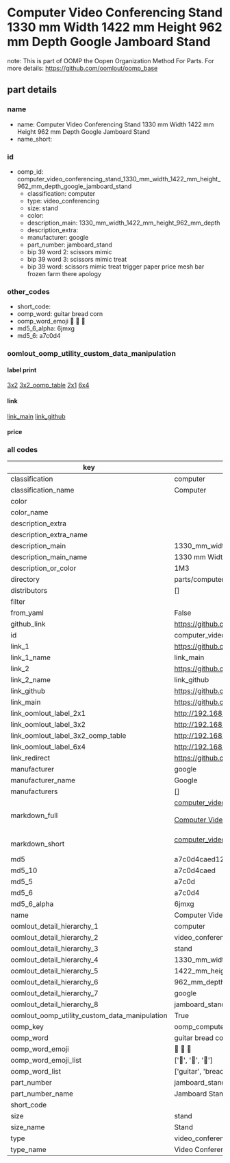# Computer Video Conferencing Stand 1330 mm Width 1422 mm Height 962 mm Depth Google Jamboard Stand  

note: This is part of OOMP the Oopen Organization Method For Parts. For more details: https://github.com/oomlout/oomp_base

##  part details
  







### name
* name: Computer Video Conferencing Stand 1330 mm Width 1422 mm Height 962 mm Depth Google Jamboard Stand
* name_short: 
### id
* oomp_id: computer_video_conferencing_stand_1330_mm_width_1422_mm_height_962_mm_depth_google_jamboard_stand
  * classification: computer
  * type: video_conferencing
  * size: stand
  * color: 
  * description_main: 1330_mm_width_1422_mm_height_962_mm_depth
  * description_extra: 
  * manufacturer: google
  * part_number: jamboard_stand
  * bip 39 word 2: scissors mimic
  * bip 39 word 3: scissors mimic treat
  * bip 39 word: scissors mimic treat trigger paper price mesh bar frozen farm there apology

### other_codes
* short_code: 
* oomp_word: guitar bread corn
* oomp_word_emoji :guitar: :bread: :corn:
* md5_6_alpha: 6jmxg
* md5_6: a7c0d4






### oomlout_oomp_utility_custom_data_manipulation
#### label print
[3x2](http://192.168.1.245:1112/?label=oomp%206jmxg)
[3x2_oomp_table](http://192.168.1.108:1112/?label=oomp%206jmxg)
[2x1](http://192.168.1.242:1112/?label=oomp%206jmxg)
[6x4](http://192.168.1.55:1112/?label=oomp%206jmxg)    

#### link

[link_main](https://github.com/oomlout/oomlout_oomp_version_1_messy/tree/main/parts/computer_video_conferencing_stand_1330_mm_width_1422_mm_height_962_mm_depth_google_jamboard_stand) [link_github](https://github.com/oomlout/oomlout_oomp_version_1_messy/tree/main/parts/computer_video_conferencing_stand_1330_mm_width_1422_mm_height_962_mm_depth_google_jamboard_stand)                             

#### price







### all codes 
| key | value |  
| --- | --- |  
| classification | computer |  
| classification_name | Computer |  
| color |  |  
| color_name |  |  
| description_extra |  |  
| description_extra_name |  |  
| description_main | 1330_mm_width_1422_mm_height_962_mm_depth |  
| description_main_name | 1330 mm Width 1422 mm Height 962 mm Depth |  
| description_or_color | 1M3 |  
| directory | parts/computer_video_conferencing_stand_1330_mm_width_1422_mm_height_962_mm_depth_google_jamboard_stand |  
| distributors | [] |  
| filter |  |  
| from_yaml | False |  
| github_link | https://github.com/oomlout/oomlout_oomp_part_src/tree/main/parts/computer_video_conferencing_stand_1330_mm_width_1422_mm_height_962_mm_depth_google_jamboard_stand |  
| id | computer_video_conferencing_stand_1330_mm_width_1422_mm_height_962_mm_depth_google_jamboard_stand |  
| link_1 | https://github.com/oomlout/oomlout_oomp_version_1_messy/tree/main/parts/computer_video_conferencing_stand_1330_mm_width_1422_mm_height_962_mm_depth_google_jamboard_stand |  
| link_1_name | link_main |  
| link_2 | https://github.com/oomlout/oomlout_oomp_version_1_messy/tree/main/parts/computer_video_conferencing_stand_1330_mm_width_1422_mm_height_962_mm_depth_google_jamboard_stand |  
| link_2_name | link_github |  
| link_github | https://github.com/oomlout/oomlout_oomp_version_1_messy/tree/main/parts/computer_video_conferencing_stand_1330_mm_width_1422_mm_height_962_mm_depth_google_jamboard_stand |  
| link_main | https://github.com/oomlout/oomlout_oomp_version_1_messy/tree/main/parts/computer_video_conferencing_stand_1330_mm_width_1422_mm_height_962_mm_depth_google_jamboard_stand |  
| link_oomlout_label_2x1 | http://192.168.1.242:1112/?label=oomp%206jmxg |  
| link_oomlout_label_3x2 | http://192.168.1.245:1112/?label=oomp%206jmxg |  
| link_oomlout_label_3x2_oomp_table | http://192.168.1.108:1112/?label=oomp%206jmxg |  
| link_oomlout_label_6x4 | http://192.168.1.55:1112/?label=oomp%206jmxg |  
| link_redirect | https://github.com/oomlout/oomlout_oomp_version_1_messy/tree/main/parts/computer_video_conferencing_stand_1330_mm_width_1422_mm_height_962_mm_depth_google_jamboard_stand |  
| manufacturer | google |  
| manufacturer_name | Google |  
| manufacturers | [] |  
| markdown_full | [computer_video_conferencing_stand_1330_mm_width_1422_mm_height_962_mm_depth_google_jamboard_stand](none)<br>[](none)<br>[Computer Video Conferencing Stand 1330 Mm Width 1422 Mm Height 962 Mm Depth Google Jamboard Stand](none)<br><br> |  
| markdown_short | [computer_video_conferencing_stand_1330_mm_width_1422_mm_height_962_mm_depth_google_jamboard_stand](none)<br><br> |  
| md5 | a7c0d4caed12717aa9cffe89cfa33608 |  
| md5_10 | a7c0d4caed |  
| md5_5 | a7c0d |  
| md5_6 | a7c0d4 |  
| md5_6_alpha | 6jmxg |  
| name | Computer Video Conferencing Stand 1330 mm Width 1422 mm Height 962 mm Depth Google Jamboard Stand |  
| oomlout_detail_hierarchy_1 | computer |  
| oomlout_detail_hierarchy_2 | video_conferencing |  
| oomlout_detail_hierarchy_3 | stand |  
| oomlout_detail_hierarchy_4 | 1330_mm_width |  
| oomlout_detail_hierarchy_5 | 1422_mm_height |  
| oomlout_detail_hierarchy_6 | 962_mm_depth |  
| oomlout_detail_hierarchy_7 | google |  
| oomlout_detail_hierarchy_8 | jamboard_stand |  
| oomlout_oomp_utility_custom_data_manipulation | True |  
| oomp_key | oomp_computer_video_conferencing_stand_1330_mm_width_1422_mm_height_962_mm_depth_google_jamboard_stand |  
| oomp_word | guitar bread corn |  
| oomp_word_emoji | :guitar: :bread: :corn: |  
| oomp_word_emoji_list | [':guitar:', ':bread:', ':corn:'] |  
| oomp_word_list | ['guitar', 'bread', 'corn'] |  
| part_number | jamboard_stand |  
| part_number_name | Jamboard Stand |  
| short_code |  |  
| size | stand |  
| size_name | Stand |  
| type | video_conferencing |  
| type_name | Video Conferencing |  
